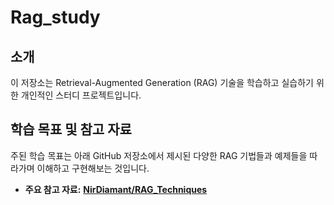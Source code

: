 # Rag_study

## 소개

이 저장소는 Retrieval-Augmented Generation (RAG) 기술을 학습하고 실습하기 위한 개인적인 스터디 프로젝트입니다.

## 학습 목표 및 참고 자료

주된 학습 목표는 아래 GitHub 저장소에서 제시된 다양한 RAG 기법들과 예제들을 따라가며 이해하고 구현해보는 것입니다.

* **주요 참고 자료:** [**NirDiamant/RAG_Techniques**](https://github.com/NirDiamant/RAG_Techniques?tab=readme-ov-file)